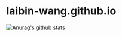 # laibin-wang.github.io
[![Anurag's github stats](https://github-readme-stats.vercel.app/api?username=laibin-wang&theme=tokyonight)](https://github.com/anuraghazra/github-readme-stats)

